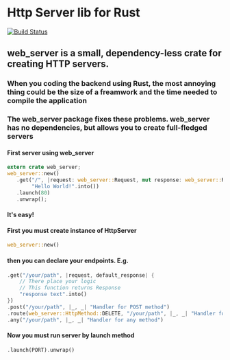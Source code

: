 # Http Server lib for Rust

[![Build Status](https://travis-ci.com/Milesq/web_server.svg?branch=master)](https://travis-ci.com/Milesq/web_server)

## web_server is a small, dependency-less crate for creating HTTP servers.

### When you coding the backend using Rust, the most annoying thing could be the size of a freamwork and the time needed to compile the application

### The web_server package fixes these problems. web_server has no dependencies, but allows you to create full-fledged servers


#### First server using web_server

```rust
extern crate web_server;
web_server::new()
   .get("/", |request: web_server::Request, mut response: web_server::Response|
        "Hello World!".into())
   .launch(80)
   .unwrap();
```

#### It's easy!
#### First you must create instance of HttpServer

```rust
web_server::new()
```
#### then you can declare your endpoints. E.g.

```rust
.get("/your/path", |request, default_response| {
    // There place your logic
    // This function returns Response
    "response text".into()
})
.post("/your/path", |_, _| "Handler for POST method")
.route(web_server::HttpMethod::DELETE, "/your/path", |_, _| "Handler for DELETE method")
.any("/your/path", |_, _| "Handler for any method")
```

#### Now you must run server by launch method
```rust
.launch(PORT).unwrap()
```

